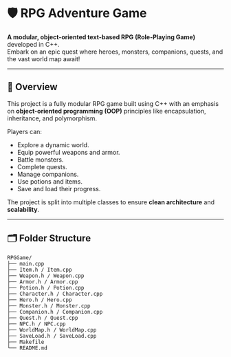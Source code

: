 # 🛡️ RPG Adventure Game

**A modular, object-oriented text-based RPG (Role-Playing Game)** developed in C++.  
Embark on an epic quest where heroes, monsters, companions, quests, and the vast world map await!

---

## 📝 Overview

This project is a fully modular RPG game built using C++ with an emphasis on **object-oriented programming (OOP)** principles like encapsulation, inheritance, and polymorphism.

Players can:
- Explore a dynamic world.
- Equip powerful weapons and armor.
- Battle monsters.
- Complete quests.
- Manage companions.
- Use potions and items.
- Save and load their progress.

The project is split into multiple classes to ensure **clean architecture** and **scalability**.

---

## 🗂 Folder Structure

```plaintext
RPGGame/
├── main.cpp
├── Item.h / Item.cpp
├── Weapon.h / Weapon.cpp
├── Armor.h / Armor.cpp
├── Potion.h / Potion.cpp
├── Character.h / Character.cpp
├── Hero.h / Hero.cpp
├── Monster.h / Monster.cpp
├── Companion.h / Companion.cpp
├── Quest.h / Quest.cpp
├── NPC.h / NPC.cpp
├── WorldMap.h / WorldMap.cpp
├── SaveLoad.h / SaveLoad.cpp
├── Makefile
└── README.md
